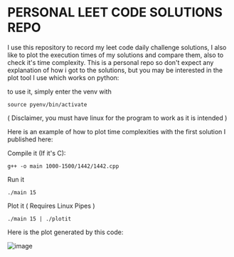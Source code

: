 # PERSONAL LEET CODE SOLUTIONS REPO

I use this repository to record my leet code daily challenge solutions, I also like to plot the execution times of my solutions and compare them, also to check it's time complexity. This is a personal repo so don't expect any explanation of how i got to the solutions, but you may be interested in the plot tool I use which works on python:

to use it, simply enter the venv with

```
source pyenv/bin/activate
```

( Disclaimer, you must have linux for the program to work as it is intended )

Here is an example of how to plot time complexities with the first solution I published here:


Compile it (If it's C):
```
g++ -o main 1000-1500/1442/1442.cpp
```

Run it
```
./main 15
```

Plot it ( Requires Linux Pipes )
```
./main 15 | ./plotit
```

Here is the plot generated by this code:

![image](https://github.com/franyol/leet-code-solutions/assets/94434464/fc5b83a9-2027-4c76-9656-02846c0fe131)
